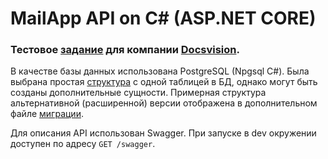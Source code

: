 # MailApp API on C# (ASP.NET CORE)

### Тестовое [задание](https://digdes-my.sharepoint.com/:w:/p/stolovaya_m/EUGkQmQpvrtJpRKo8DkV7r8BMqUpyDvZFTaLcd0SPOV93g?rtime=_vJc2mLt2Ug) для компании [Docsvision](https://docsvision.com/).

В качестве базы данных использована PostgreSQL (Npgsql C#).
Была выбрана простая [структура](./MailApp/Migrations/Initial_Up.sql) с одной таблицей 
в БД, однако могут быть созданы дополнительные сущности. Примерная структура 
альтернативной (расширенной) версии отображена в дополнительном файле 
[миграции](./MailApp/Migrations/Alternative_Up.sql). 

Для описания API использован Swagger. При запуске в dev окружении доступен
по адресу `GET /swagger`.